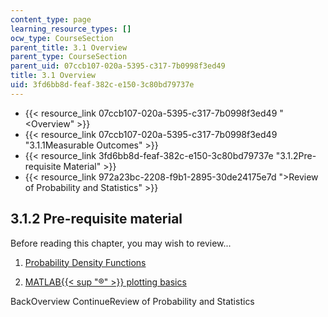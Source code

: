 ```yaml
---
content_type: page
learning_resource_types: []
ocw_type: CourseSection
parent_title: 3.1 Overview
parent_type: CourseSection
parent_uid: 07ccb107-020a-5395-c317-7b0998f3ed49
title: 3.1 Overview
uid: 3fd6bb8d-feaf-382c-e150-3c80bd79737e
---
```


*   {{< resource_link 07ccb107-020a-5395-c317-7b0998f3ed49 "\<Overview" >}}
*   {{< resource_link 07ccb107-020a-5395-c317-7b0998f3ed49 "3.1.1Measurable Outcomes" >}}
*   {{< resource_link 3fd6bb8d-feaf-382c-e150-3c80bd79737e "3.1.2Pre-requisite Material" >}}
*   {{< resource_link 972a23bc-2208-f9b1-2895-30de24175e7d "\>Review of Probability and Statistics" >}}

3.1.2 Pre-requisite material
----------------------------

Before reading this chapter, you may wish to review...

1.  [Probability Density Functions](https://en.wikipedia.org/wiki/Probability_density_function)
    
2.  [MATLAB{{< sup "®" >}} plotting basics](http://www.mathworks.com/help/matlab/index.html)
    

BackOverview ContinueReview of Probability and Statistics